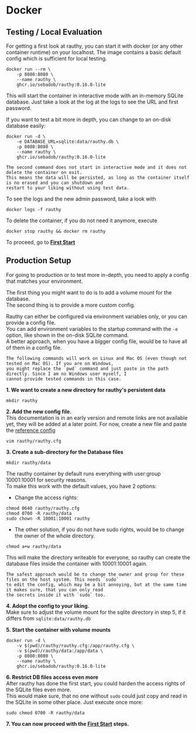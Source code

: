 # Docker

## Testing / Local Evaluation

For getting a first look at rauthy, you can start it with docker (or any other container runtime) on your localhost.
The image contains a basic default config which is sufficient for local testing. 

```
docker run --rm \
    -p 8080:8080 \
    --name rauthy \
    ghcr.io/sebadob/rauthy:0.16.0-lite
```

This will start the container in interactive mode with an in-memory SQLite database. Just take a look at the log at the
logs to see the URL and first password.

If you want to test a bit more in depth, you can change to an on-disk database easily:

```
docker run -d \
    -e DATABASE_URL=sqlite:data/rauthy.db \
    -p 8080:8080 \
    --name rauthy \
    ghcr.io/sebadob/rauthy:0.16.0-lite
```

```admonish note
The second command does not start in interactive mode and it does not delete the container on exit.  
This means the data will be persisted, as long as the container itself is no erased and you can shutdown and
restart to your liking without using test data.
```

To see the logs and the new admin password, take a look with
```
docker logs -f rauthy
```

To delete the container, if you do not need it anymore, execute
```
docker stop rauthy && docker rm rauthy
```

To proceed, go to **[First Start](first_start.md)**

## Production Setup

For going to production or to test more in-depth, you need to apply a config that matches your environment.

The first thing you might want to do is to add a volume mount for the database.  
The second thing is to provide a more custom config.

Rauthy can either be configured via environment variables only, or you can provide a config file.  
You can add environment variables to the startup command with the `-e` option, like shown in the on-disk SQLite
command.  
A better approach, when you have a bigger config file, would be to have all of them in a config file.

```admonish note
The following commands will work on Linux and Mac OS (even though not tested on Mac OS). If you are on Windows,
you might replace the `pwd` command and just paste in the path directly. Since I am no Windows user myself, I
cannot provide tested commands in this case.
```

**1. We want to create a new directory for rauthy's persistent data**
```
mkdir rauthy
```

**2. Add the new config file.**  
This documentation is in an early version and remote links are not available yet, they will be added at a later
point. For now, create a new file and paste the [reference config](../config/config.html)
```
vim rauthy/rauthy.cfg
```

**3. Create a sub-directory for the Database files**
```
mkdir rauthy/data
```
The rauthy container by default runs everything with user:group 10001:10001 for security reasons.  
To make this work with the default values, you have 2 options:
- Change the access rights:
```
chmod 0640 rauthy/rauthy.cfg
chmod 0700 -R rauthy/data
sudo chown -R 10001:10001 rauthy
```
- The other solution, if you do not have sudo rights, would be to change the owner of the whole directory.
```
chmod a+w rauthy/data
```
This will make the directory writeable for everyone, so rauthy can create the database files inside the container
with 10001:10001 again.

```admonish note
The safest approach would be to change the owner and group for these files on the host system. This needs `sudo`
to edit the config, which may be a bit annoying, but at the same time it makes sure, that you can only read
the secrets inside it with `sudo` too.
```

**4. Adopt the config to your liking.**  
Make sure to adjust the volume mount for the sqlite directory in step 5, if it differs from `sqlite:data/rauthy.db`

**5. Start the container with volume mounts**
```
docker run -d \
    -v $(pwd)/rauthy/rauthy.cfg:/app/rauthy.cfg \
    -v $(pwd)/rauthy/data:/app/data \
    -p 8080:8080 \
    --name rauthy \
    ghcr.io/sebadob/rauthy:0.16.0-lite
```

**6. Restrict DB files access even more**  
After rauthy has done the first start, you could harden the access rights of the SQLite files even more.  
This would make sure, that no one without `sudo` could just copy and read in the SQLite in some other place.
Just execute once more:

```
sudo chmod 0700 -R rauthy/data
```

**7. You can now proceed with the [First Start](first_start.md) steps.**
